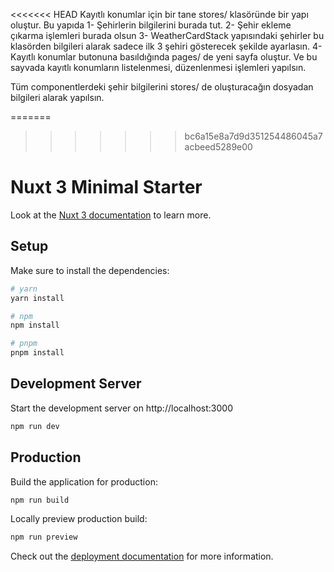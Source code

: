 <<<<<<< HEAD
Kayıtlı konumlar için bir tane stores/ klasöründe bir yapı oluştur. Bu yapıda
1- Şehirlerin bilgilerini burada tut.
2- Şehir ekleme çıkarma işlemleri burada olsun
3- WeatherCardStack yapısındaki şehirler bu klasörden bilgileri alarak sadece ilk 3 şehiri gösterecek şekilde ayarlasın.
4- Kayıtlı konumlar butonuna basıldığında pages/ de yeni sayfa oluştur. Ve bu sayvada kayıtlı konumların listelenmesi, düzenlenmesi işlemleri yapılsın.

Tüm componentlerdeki şehir bilgilerini stores/ de oluşturacağın dosyadan bilgileri alarak yapılsın.

=======
>>>>>>> bc6a15e8a7d9d351254486045a7acbeed5289e00
# Nuxt 3 Minimal Starter

Look at the [Nuxt 3 documentation](https://nuxt.com/docs/getting-started/introduction) to learn more.

## Setup

Make sure to install the dependencies:

```bash
# yarn
yarn install

# npm
npm install

# pnpm
pnpm install
```

## Development Server

Start the development server on http://localhost:3000

```bash
npm run dev
```

## Production

Build the application for production:

```bash
npm run build
```

Locally preview production build:

```bash
npm run preview
```

Check out the [deployment documentation](https://nuxt.com/docs/getting-started/deployment) for more information.
